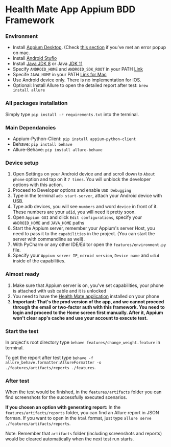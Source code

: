 # Health Mate App Appium BDD Framework

### Environment
- Install [Appium Desktop](https://github.com/appium/appium-desktop). (Check [this section](https://github.com/appium/appium-desktop#installing-on-macos) if you've met an error popup on mac.
- Install [Android Stufio](https://developer.android.com/)
- Install [Java JDK 8](https://www.oracle.com/java/technologies/javase/javase8-archive-downloads.html) or Java [JDK 11](https://www.oracle.com/java/technologies/javase/jdk11-archive-downloads.html)
- Specify `ANDROID_HOME` and `ANDROID_SDK_ROOT` in your PATH [Link](https://developer.android.com/studio/command-line/variables)
- Specife `JAVA_HOME` in your PATH [Link for Mac](https://stackoverflow.com/questions/15826202/where-is-java-installed-on-mac-os-x)
- Use Android device only. There is no implementation for iOS.
- Optional: Install Allure to open the detailed report after test: `brew install allure`

### All packages installation
Simply type `pip install -r requirements.txt` into the terminal.

### Main Dependancies
- Appium-Python-Client: `pip install appium-python-client`
- Behave: `pip install behave`
- Allure-Behave: `pip install allure-behave`

### Device setup
1. Open Settings on your Android device and and scroll down to `About phone` option and tap on it `7 times`. You will unblock the developer options with this action.
2. Proceed to Developer options and enable `USD Debugging`
3. Type in the terminal `adb start-server`, attach your Android device with USB.
4. Type adb devices, you will see `numbers` and word `device` in front of it. These numbers are your `udid`, you will need it pretty soon.
5. Open `Appium GUI`  and click `Edit configurations`, specify your `ANDROID_HOME` and `JAVA_HOME` paths
6. Start the Appium server, remember your Appium's server Host, you need to pass it to the `capabilities` in the project. (You can start the server with commandline as well).
7. With PyCharm or any other IDE/Editor open the `features/environment.py` file.
8. Specify your `Appium server IP`, `ndroid version`, `Device name` and `udid` inside of the capabilities.

### Almost ready
1. Make sure that Appium server is on, you've set capabilities, your phone is attached with usb cable and it is unlocked
2. You need to have the [Health Mate application](https://play.google.com/store/apps/details?id=com.withings.wiscale2&hl=en&gl=US) installed on your phone
3. **Important: That's the prod version of the app, and we cannot proceed through the email or two-factor auth with this framework. You need to login and proceed to the Home screen first manually. After it, Appium won't clear app's cache and use your account to execute test.**

### Start the test
In project's root directory type `behave features/change_weight.feature` in terminal.

To get the report after test type `behave -f allure_behave.formatter:AllureFormatter -o ./features/artifacts/reports ./features`.

### After test
When the test would be finished, in the `features/artifacts` folder you can find screenshots for the successfully executed scenarios.

**If you chosen an option with generating report:**
In the `features/artifacts/reports` folder, you can find an Allure report in JSON forman.
If you want to open in the `html` format, just type `allure serve ./features/artifacts/reports`.

Note: Remember that `artifacts` folder (including screenshots and reports) would be cleared automatically when the next test run starts.
